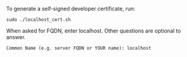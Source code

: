 To generate a self-signed developer certificate, run:

    sudo ./localhost_cert.sh

When asked for FQDN, enter localhost. Other questions are optional to answer.

    Common Name (e.g. server FQDN or YOUR name): localhost